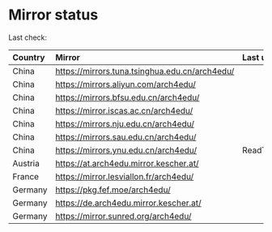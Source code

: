 <script src="./time.js"></script>
# Mirror status
Last check: <script type="text/javascript">localize(1681578897.91061);</script>

|Country|Mirror|Last update|
|:------|:-----|:----------|
|China|https://mirrors.tuna.tsinghua.edu.cn/arch4edu/|<script type="text/javascript">localize(1681540337);</script>|
|China|https://mirrors.aliyun.com/arch4edu/|<script type="text/javascript">localize(1681410700);</script>|
|China|https://mirrors.bfsu.edu.cn/arch4edu/|<script type="text/javascript">localize(1681540337);</script>|
|China|https://mirror.iscas.ac.cn/arch4edu/|<script type="text/javascript">localize(1681540337);</script>|
|China|https://mirrors.nju.edu.cn/arch4edu/|<script type="text/javascript">localize(1681540337);</script>|
|China|https://mirrors.sau.edu.cn/arch4edu/|<script type="text/javascript">localize(1673850842);</script>|
|China|https://mirrors.ynu.edu.cn/arch4edu/|ReadTimeout|
|Austria|https://at.arch4edu.mirror.kescher.at/|<script type="text/javascript">localize(1681540337);</script>|
|France|https://mirror.lesviallon.fr/arch4edu/|<script type="text/javascript">localize(1681540337);</script>|
|Germany|https://pkg.fef.moe/arch4edu/|<script type="text/javascript">localize(1681540337);</script>|
|Germany|https://de.arch4edu.mirror.kescher.at/|<script type="text/javascript">localize(1681540337);</script>|
|Germany|https://mirror.sunred.org/arch4edu/|<script type="text/javascript">localize(1681540337);</script>|

<script src="./tablefilter/tablefilter.js"></script>
<script src="./table.js"></script>